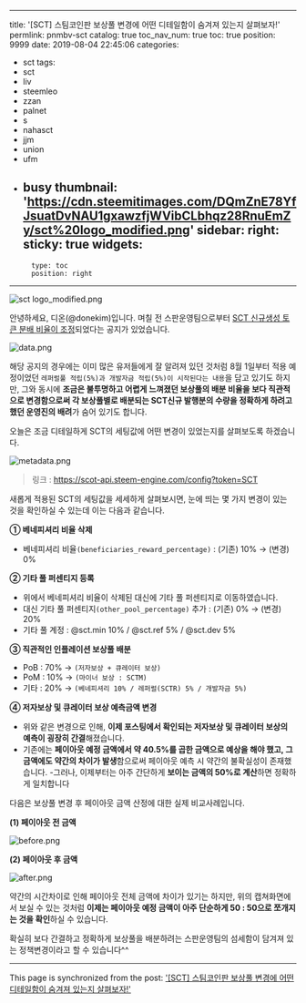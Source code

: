 
---
title: '[SCT] 스팀코인판 보상풀 변경에 어떤 디테일함이 숨겨져 있는지 살펴보자!'
permlink: pnmbv-sct
catalog: true
toc_nav_num: true
toc: true
position: 9999
date: 2019-08-04 22:45:06
categories:
- sct
tags:
- sct
- liv
- steemleo
- zzan
- palnet
- s
- nahasct
- jjm
- union
- ufm
- busy
thumbnail: 'https://cdn.steemitimages.com/DQmZnE78YfJsuatDvNAU1gxawzfjWVibCLbhqz28RnuEmZy/sct%20logo_modified.png'
sidebar:
    right:
        sticky: true
widgets:
    -
        type: toc
        position: right
---


![sct logo_modified.png](https://cdn.steemitimages.com/DQmZnE78YfJsuatDvNAU1gxawzfjWVibCLbhqz28RnuEmZy/sct%20logo_modified.png)

안녕하세요, 디온(@donekim)입니다. 며칠 전 스판운영팀으로부터 [SCT 신규생성 토큰 분배 비율이 조정](https://www.steemcoinpan.com/sct/@sct/4sfsdw-sct)되었다는 공지가 있었습니다. 

![data.png](https://cdn.steemitimages.com/DQmV1kWAWoxhY7sjukeryJGgd7XmeQ7DzQHCyg5wwwkyWwr/data.png)

해당 공지의 경우에는 이미 많은 유저들에게 잘 알려져 있던 것처럼 8월 1일부터 적용 예정이었던 `레퍼럴풀 적립(5%)과 개발자금 적립(5%)이 시작된다는 내용`을 담고 있기도 하지만, 그와 동시에 **조금은 불투명하고 어렵게 느껴졌던 보상풀의 배분 비율을 보다 직관적으로 변경함으로써 각 보상풀별로 배분되는 SCT신규 발행분의 수량을 정확하게 하려고 했던 운영진의 배려**가 숨어 있기도 합니다. 

오늘은 조금 디테일하게 SCT의 세팅값에 어떤 변경이 있었는지를 살펴보도록 하겠습니다.

![metadata.png](https://cdn.steemitimages.com/DQmf1RBTUVKjD6P1TvX34bmiSaqTPTJbFX5ckpeBGcZLWiK/metadata.png)

> 링크 : https://scot-api.steem-engine.com/config?token=SCT

새롭게 적용된 SCT의 세팅값을 세세하게 살펴보시면, 눈에 띄는 몇 가지 변경이 있는 것을 확인하실 수 있는데 이는 다음과 같습니다.

**① 베네피셔리 비율 삭제**

- 베네피셔리 비율`(beneficiaries_reward_percentage)` : (기존) 10% → (변경) 0%


**② 기타 풀 퍼센티지 등록**

- 위에서 베네피셔리 비율이 삭제된 대신에 기타 풀 퍼센티지로 이동하였습니다.
- 대신 기타 풀 퍼센티지`(other_pool_percentage)` 추가 : (기존) 0% → (변경) 20%
- 기타 풀 계정 : @sct.min 10% / @sct.ref 5% / @sct.dev 5%

**③ 직관적인 인플레이션 보상풀 배분**

- PoB : 70% → `(저자보상 + 큐레이터 보상)`
- PoM : 10% → `(마이너 보상 : SCTM)`
- 기타 : 20% → `(베네피셔리 10% / 레퍼럴(SCTR) 5% / 개발자금 5%)`

**④ 저자보상 및 큐레이터 보상 예측금액 변경**

- 위와 같은 변경으로 인해, **이제 포스팅에서 확인되는 저자보상 및 큐레이터 보상의 예측이 굉장히 간결**해졌습니다.
- 기존에는 **페이아웃 예정 금액에서 약 40.5%를 곱한 금액으로 예상을 해야 했고, 그 금액에도 약간의 차이가 발생**함으로써 페이아웃 예측 시 약간의 불확실성이 존재했습니다.
-그러나, 이제부터는 아주 간단하게 **보이는 금액의 50%로 계산**하면 정확하게 일치합니다

다음은 보상풀 변경 후 페이아웃 금액 산정에 대한 실제 비교사례입니다.


**(1) 페이아웃 전 금액**

![before.png](https://cdn.steemitimages.com/DQmYwV3eQgToPGjXYhSok2GkZgwXCqU4tqSWmJfiKas3FwV/before.png)

**(2) 페이아웃 후 금액**

![after.png](https://cdn.steemitimages.com/DQmWNntSNoVtvFiTj9bCDA7vtbhyz7Nh3aQ9ttAP3EXiNMM/after.png)

약간의 시간차이로 인해 페이아웃 전체 금액에 차이가 있기는 하지만, 위의 캡쳐화면에서 보실 수 있는 것처럼 **이제는 페이아웃 예정 금액이 아주 단순하게 50 : 50으로 쪼개지는 것을 확인**하실 수 있습니다.

확실히 보다 간결하고 정확하게 보상풀을 배분하려는 스판운영팀의 섬세함이 담겨져 있는 정책변경이라고 할 수 있습니다^^

- - -

This page is synchronized from the post: ['[SCT] 스팀코인판 보상풀 변경에 어떤 디테일함이 숨겨져 있는지 살펴보자!'](https://steemit.com/@donekim/pnmbv-sct)
